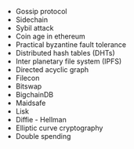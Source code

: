 - Gossip protocol
- Sidechain
- Sybil attack
- Coin age in ethereum
- Practical byzantine fault tolerance
- Distributed hash tables (DHTs)
- Inter planetary file system (IPFS)
- Directed acyclic graph
- Filecon
- Bitswap
- BigchainDB
- Maidsafe
- Lisk
- Diffie - Hellman
- Elliptic curve cryptography
- Double spending